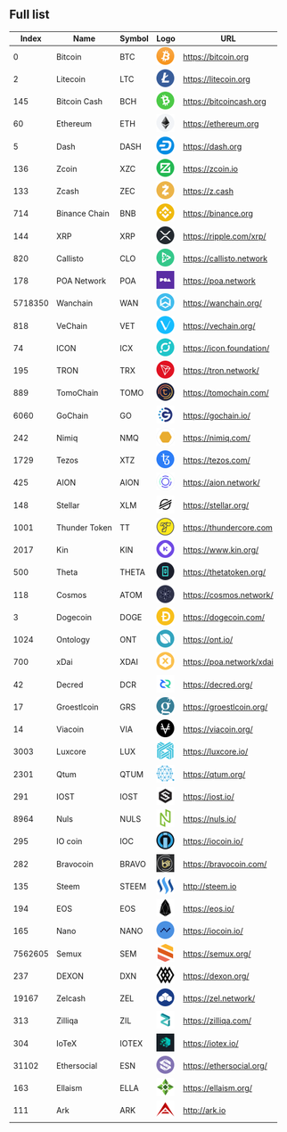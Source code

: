 ## Full list


| Index | Name | Symbol | Logo | URL |
|--------|------|--------|------| --- |
| 0 | Bitcoin | BTC | <img src="https://raw.githubusercontent.com/TrustWallet/tokens/master/coins/0.png" width="32" />| https://bitcoin.org
| 2 | Litecoin | LTC | <img src="https://raw.githubusercontent.com/TrustWallet/tokens/master/coins/2.png" width="32" />| https://litecoin.org
| 145 | Bitcoin Cash | BCH | <img src="https://raw.githubusercontent.com/TrustWallet/tokens/master/coins/145.png" width="32" />| https://bitcoincash.org
| 60 | Ethereum | ETH | <img src="https://raw.githubusercontent.com/TrustWallet/tokens/master/coins/60.png" width="32" />| https://ethereum.org
| 5 | Dash | DASH | <img src="https://raw.githubusercontent.com/TrustWallet/tokens/master/coins/5.png" width="32" />|https://dash.org
| 136 | Zcoin | XZC | <img src="https://raw.githubusercontent.com/TrustWallet/tokens/master/coins/136.png" width="32" />| https://zcoin.io
| 133 | Zcash | ZEC | <img src="https://raw.githubusercontent.com/TrustWallet/tokens/master/coins/133.png" width="32" />| https://z.cash
| 714 | Binance Chain | BNB | <img src="https://raw.githubusercontent.com/TrustWallet/tokens/master/coins/714.png" width="32" />|  https://binance.org
| 144 | XRP | XRP | <img src="https://raw.githubusercontent.com/TrustWallet/tokens/master/coins/144.png" width="32" />| https://ripple.com/xrp/
| 820 | Callisto | CLO | <img src="https://raw.githubusercontent.com/TrustWallet/tokens/master/coins/820.png" width="32" />| https://callisto.network
| 178 | POA Network | POA | <img src="https://raw.githubusercontent.com/TrustWallet/tokens/master/coins/178.png" width="32" />| https://poa.network
| 5718350 | Wanchain | WAN | <img src="https://raw.githubusercontent.com/TrustWallet/tokens/master/coins/5718350.png" width="32" />| https://wanchain.org/
| 818 | VeChain | VET | <img src="https://raw.githubusercontent.com/TrustWallet/tokens/master/coins/818.png" width="32" />| https://vechain.org/
| 74 | ICON | ICX | <img src="https://raw.githubusercontent.com/TrustWallet/tokens/master/coins/74.png" width="32" />| https://icon.foundation/
| 195 | TRON | TRX | <img src="https://raw.githubusercontent.com/TrustWallet/tokens/master/coins/195.png" width="32" />| https://tron.network/
| 889 | TomoChain | TOMO | <img src="https://raw.githubusercontent.com/TrustWallet/tokens/master/coins/889.png" width="32" />| https://tomochain.com/
| 6060 | GoChain | GO | <img src="https://raw.githubusercontent.com/TrustWallet/tokens/master/coins/6060.png" width="32" />| https://gochain.io/
| 242 | Nimiq | NMQ | <img src="https://raw.githubusercontent.com/TrustWallet/tokens/master/coins/242.png" width="32" />| https://nimiq.com/
| 1729 | Tezos | XTZ | <img src="https://raw.githubusercontent.com/TrustWallet/tokens/master/coins/1729.png" width="32" />| https://tezos.com/
| 425 | AION | AION | <img src="https://raw.githubusercontent.com/TrustWallet/tokens/master/coins/425.png" width="32" />| https://aion.network/
| 148 | Stellar | XLM | <img src="https://raw.githubusercontent.com/TrustWallet/tokens/master/coins/148.png" width="32" />| https://stellar.org/
| 1001 | Thunder Token | TT | <img src="https://raw.githubusercontent.com/TrustWallet/tokens/master/coins/1001.png" width="32" />| https://thundercore.com
| 2017 | Kin | KIN | <img src="https://raw.githubusercontent.com/TrustWallet/tokens/master/coins/2017.png" width="32" />| https://www.kin.org/
| 500 | Theta | THETA | <img src="https://raw.githubusercontent.com/TrustWallet/tokens/master/coins/500.png" width="32" />| https://thetatoken.org/
| 118 | Cosmos | ATOM | <img src="https://raw.githubusercontent.com/TrustWallet/tokens/master/coins/118.png" width="32" />| https://cosmos.network/
| 3 | Dogecoin | DOGE | <img src="https://raw.githubusercontent.com/TrustWallet/tokens/master/coins/3.png" width="32" />| https://dogecoin.com/
| 1024 | Ontology | ONT | <img src="https://raw.githubusercontent.com/TrustWallet/tokens/master/coins/1024.png" width="32" />| https://ont.io/
| 700 | xDai | XDAI | <img src="https://raw.githubusercontent.com/TrustWallet/tokens/master/coins/700.png" width="32" />| https://poa.network/xdai
| 42 | Decred | DCR | <img src="https://raw.githubusercontent.com/TrustWallet/tokens/master/coins/42.png" width="32" />| https://decred.org/
| 17 | Groestlcoin | GRS | <img src="https://raw.githubusercontent.com/TrustWallet/tokens/master/coins/17.png" width="32" />| https://groestlcoin.org/
| 14 | Viacoin | VIA | <img src="https://raw.githubusercontent.com/TrustWallet/tokens/master/coins/14.png" width="32" />| https://viacoin.org/
| 3003 | Luxcore | LUX | <img src="https://raw.githubusercontent.com/TrustWallet/tokens/master/coins/3003.png" width="32" />| https://luxcore.io/
| 2301 | Qtum | QTUM | <img src="https://raw.githubusercontent.com/TrustWallet/tokens/master/coins/2301.png" width="32" />| https://qtum.org/
| 291 | IOST | IOST | <img src="https://raw.githubusercontent.com/TrustWallet/tokens/master/coins/291.png" width="32" />| https://iost.io/
| 8964 | Nuls | NULS | <img src="https://raw.githubusercontent.com/TrustWallet/tokens/master/coins/8964.png" width="32" />| https://nuls.io/
| 295 | IO coin | IOC | <img src="https://raw.githubusercontent.com/TrustWallet/tokens/master/coins/295.png" width="32" />| https://iocoin.io/
| 282 | Bravocoin | BRAVO | <img src="https://raw.githubusercontent.com/TrustWallet/tokens/master/coins/282.png" width="32" />| https://bravocoin.com/
| 135 | Steem | STEEM | <img src="https://raw.githubusercontent.com/TrustWallet/tokens/master/coins/135.png" width="32" />| http://steem.io
| 194 | EOS | EOS | <img src="https://raw.githubusercontent.com/TrustWallet/tokens/master/coins/194.png" width="32" />| https://eos.io/
| 165 | Nano | NANO | <img src="https://raw.githubusercontent.com/TrustWallet/tokens/master/coins/165.png" width="32" />| https://iocoin.io/
| 7562605 | Semux | SEM | <img src="https://raw.githubusercontent.com/TrustWallet/tokens/master/coins/7562605.png" width="32" />| https://semux.org/
| 237 | DEXON | DXN | <img src="https://raw.githubusercontent.com/TrustWallet/tokens/master/coins/237.png" width="32" />| https://dexon.org/
| 19167 | Zelcash | ZEL | <img src="https://raw.githubusercontent.com/TrustWallet/tokens/master/coins/19167.png" width="32" />| https://zel.network/
| 313 | Zilliqa | ZIL | <img src="https://raw.githubusercontent.com/TrustWallet/tokens/master/coins/313.png" width="32" />| https://zilliqa.com/
| 304 | IoTeX | IOTEX | <img src="https://raw.githubusercontent.com/TrustWallet/tokens/master/coins/304.png" width="32" />| https://iotex.io/
| 31102 | Ethersocial | ESN | <img src="https://raw.githubusercontent.com/TrustWallet/tokens/master/coins/31102.png" width="32" />| https://ethersocial.org/
| 163 | Ellaism | ELLA | <img src="https://raw.githubusercontent.com/TrustWallet/tokens/master/coins/163.png" width="32" />| https://ellaism.org/
| 111 | Ark | ARK | <img src="https://raw.githubusercontent.com/TrustWallet/tokens/master/coins/111.png" width="32" />| http://ark.io
